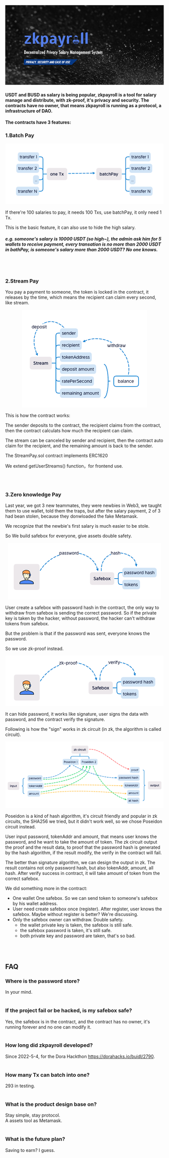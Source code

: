 <div align="center"><img src="./doc/zknewlogo3.png"></div>

#### USDT and BUSD as salary is being popular, zkpayroll is a tool for salary manage and distribute, with zk-proof, it's privacy and security. The contracts have no owner, that means zkpayroll is running as a protocol, a infrastructure of DAO.
#### The contracts have 3 features:

### 1.Batch Pay
<div align="center"><img src="./doc/batchpay.png"></div>
<p>If there're 100 salaries to pay, it needs 100 Txs, use batchPay, it only need 1 Tx.</p>
<p>This is the basic feature, it can also use to hide the high salary.</p>

##### e.g. someone's salary is 10000 USDT (so high~), the admin ask him for 5 wallets to receive payment, every transation is no more than 2000 USDT in bathPay, is someone's salary more than 2000 USDT? No one knows.<br>
<br>
<br>

### 2.Stream Pay
<p>You pay a payment to someone, the token is locked in the contract, it releases by the time, which means the recipient can claim every second, like stream.</p>
<div align="center"><img src="./doc/streampay.png"></div>
<p>This is how the contract works:</p>
<p>The sender deposits to the contract, the recipient claims from the contract, then the contract calculats how much the recipient can claim.</p>
<p>The stream can be canceled by sender and recipient, then the contract auto claim for the recipient, and the remaining amount is back to the sender.</p>
<p>The StreamPay.sol contract implements ERC1620 <https://eips.ethereum.org/EIPS/eip-1620></p>
<p>We extend getUserStreams() function，for frontend use.</p>
<br>
<br>

### 3.Zero knowledge Pay
<p>Last year, we got 3 new teammates, they were newbies in Web3, we taught them to use wallet, told them the traps, but after the salary payment, 2 of 3 had bean stolen, because they donwloaded the fake Metamask.</p>
<p>We recognize that the newbie's first salary is much easier to be stole.</p>
<p>So We build safebox for everyone, give assets double safety.</p>
<div align="center"><img src="./doc/zkpay-1.png"></div>
<p>User create a safebox with password hash in the contract, the only way to withdraw from safebox is sending the correct password. So if the private key is taken by the hacker, without password, the hacker can't withdraw tokens from safebox.</p>
<p>But the problem is that if the password was sent, everyone knows the password.</p>
<p>So we use zk-proof instead.</p>
<div align="center"><img src="./doc/zkpay-2.png"></div>
<p>It can hide password, it works like signature, user signs the data with password, and the contract verify the signature.</p>
<p>Following is how the "sign" works in zk circuit (in zk, the algorithm is called circuit).</p>
<div align="center"><img src="./doc/zkpay-3.png"></div>
<p>Poseidon is a kind of hash algorithm, it's circuit friendly and popular in zk circuits, the SHA256 we tried, but it didn't work well, so we chose Poseidon circuit instead.</p>
<p>User input password, tokenAddr and amount, that means user knows the password, and he want to take the amount of token. The zk circuit output the proof and the result data, to proof that the password hash is generated by the hash algorithm, if the result modify, the verify in the contract will fail.</p>
<p>The better than signature algorithm, we can design the output in zk. The result contains not only password hash, but also tokenAddr, amount, all hash. After verify success in contract, it will take amount of token from the correct safebox.</p>
<p>We did something more in the contract:</p>
<ul>
<li>One wallet One safebox. So we can send token to someone's safebox by his wallet address.
<li>User need create safebox once (register). After register, user knows the safebox. Maybe without register is better? We're discussing. 
<li>Only the safebox owner can withdraw. Double safety. 
    <ul>
    <li>the wallet private key is taken, the safebox is still safe. 
    <li>the safebox password is taken, it's still safe. 
    <li>both private key and password are taken, that's so bad.
    </ul>
</ul>
<br>
<br>

## FAQ
### Where is the password store?
In your mind.<br>
<br>

### If the project fail or be hacked, is my safebox safe?
Yes, the safebox is in the contract, and the contract has no owner, it's running forever and no one can modify it.<br>
<br>

### How long did zkpayroll developed?
Since 2022-5-4, for the Dora Hackthon <https://dorahacks.io/buidl/2790>.<br>
<br>

### How many Tx can batch into one?
293 in testing.<br>
<br>

### What is the product design base on?
Stay simple, stay protocol.<br>
A assets tool as Metamask.<br>
<br>

### What is the future plan?
Saving to earn? I guess.<br>